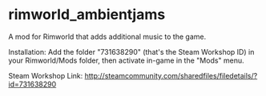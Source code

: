 # rimworld_ambientjams
A mod for Rimworld that adds additional music to the game.

Installation: Add the folder "731638290" (that's the Steam Workshop ID) in your Rimworld/Mods folder, then activate in-game in the "Mods" menu.

Steam Workshop Link: http://steamcommunity.com/sharedfiles/filedetails/?id=731638290
